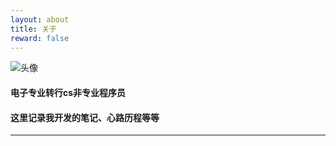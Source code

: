 ```yaml
---
layout: about
title: 关于
reward: false
---
```


![头像](https://varenyzc.github.io/assets/img/avatar.webp "头像")

#### 电子专业转行cs非专业程序员
#### 这里记录我开发的笔记、心路历程等等
 
---

